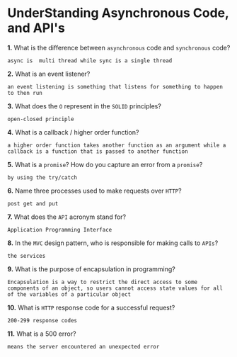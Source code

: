 # UnderStanding Asynchronous Code, and API's

**1.** What is the difference between `asynchronous` code and `synchronous` code?
<!-- enter you answer in the space below -->
```
async is  multi thread while sync is a single thread
```
**2.** What is an event listener?
<!-- enter you answer in the space below -->
```
an event listening is something that listens for something to happen to then run
```
**3.** What does the `O` represent in the `SOLID` principles?
<!-- enter you answer in the space below -->
```
open-closed principle
```
**4.** What is a callback / higher order function?
<!-- enter you answer in the space below -->
```
a higher order function takes another function as an argument while a callback is a function that is passed to another function
```
**5.** What is a `promise`? How do you capture an error from a `promise`?
<!-- enter you answer in the space below -->
```
by using the try/catch 
```
**6.** Name three processes used to make requests over `HTTP`?
<!-- enter you answer in the space below -->
```
post get and put
```
**7.** What does the `API` acronym stand for?
<!-- enter you answer in the space below -->
```
Application Programming Interface
```
**8.** In the `MVC` design pattern, who is responsible for making calls to `APIs`?
<!-- enter you answer in the space below -->
```
the services
```
**9.** What is the purpose of encapsulation in programming?
<!-- enter you answer in the space below -->
```
Encapsulation is a way to restrict the direct access to some components of an object, so users cannot access state values for all of the variables of a particular object
```
**10.** What is `HTTP` response code for a successful request?
<!-- enter you answer in the space below -->
```
200-299 response codes

```
**11.** What is a 500 error?
<!-- enter you answer in the space below -->
```
means the server encountered an unexpected error
```